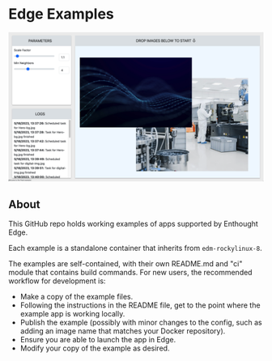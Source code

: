 # Edge Examples

![Screenshot of the Flask/React example](.dev/images/example-flask.png)

## About

This GitHub repo holds working examples of apps supported by Enthought Edge.

Each example is a standalone container that inherits from `edm-rockylinux-8`.

The examples are self-contained, with their own README.md and "ci" module that
contains build commands.  For new users, the recommended workflow for
development is:

* Make a copy of the example files.
* Following the instructions in the README file, get to the point where the
  example app is working locally.
* Publish the example (possibly with minor changes to the config, such as adding
  an image name that matches your Docker repository).
* Ensure you are able to launch the app in Edge.
* Modify your copy of the example as desired.
